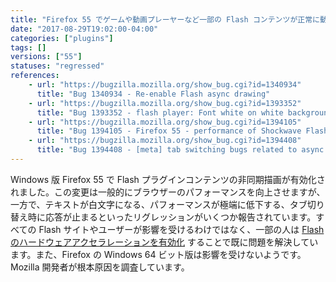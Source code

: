 ```yaml
---
title: "Firefox 55 でゲームや動画プレーヤーなど一部の Flash コンテンツが正常に動作しません"
date: "2017-08-29T19:02:00-04:00"
categories: ["plugins"]
tags: []
versions: ["55"]
statuses: "regressed"
references:
    - url: "https://bugzilla.mozilla.org/show_bug.cgi?id=1340934"
      title: "Bug 1340934 - Re-enable Flash async drawing"
    - url: "https://bugzilla.mozilla.org/show_bug.cgi?id=1393352"
      title: "Bug 1393352 - flash player: Font white on white background"
    - url: "https://bugzilla.mozilla.org/show_bug.cgi?id=1394105"
      title: "Bug 1394105 - Firefox 55 - performance of Shockwave Flash content has dropped significantly, with web based flash running very slowly, disabling async drawing solves the issue"
    - url: "https://bugzilla.mozilla.org/show_bug.cgi?id=1394408"
      title: "Bug 1394408 - [meta] tab switching bugs related to async painting"
---
```

Windows 版 Firefox 55 で Flash プラグインコンテンツの非同期描画が有効化されました。この変更は一般的にブラウザーのパフォーマンスを向上させますが、一方で、テキストが白文字になる、パフォーマンスが極端に低下する、タブ切り替え時に応答が止まるといったリグレッションがいくつか報告されています。すべての Flash サイトやユーザーが影響を受けるわけではなく、一部の人は [Flash のハードウェアアクセラレーションを有効化](https://forums.adobe.com/thread/891337) することで既に問題を解決しています。また、Firefox の Windows 64 ビット版は影響を受けないようです。Mozilla 開発者が根本原因を調査しています。

